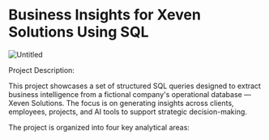 # Business Insights for Xeven Solutions Using SQL

![Untitled](https://github.com/user-attachments/assets/dd91da1f-6741-4ec8-990f-db1c33a586ad)

Project Description:

This project showcases a set of structured SQL queries designed to extract business intelligence from a fictional company's operational database — Xeven Solutions. The focus is on generating insights across clients, employees, projects, and AI tools to support strategic decision-making.

The project is organized into four key analytical areas:






